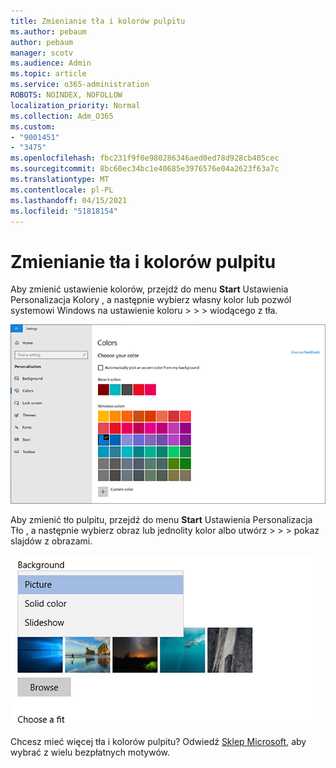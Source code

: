```yaml
---
title: Zmienianie tła i kolorów pulpitu
ms.author: pebaum
author: pebaum
manager: scotv
ms.audience: Admin
ms.topic: article
ms.service: o365-administration
ROBOTS: NOINDEX, NOFOLLOW
localization_priority: Normal
ms.collection: Adm_O365
ms.custom:
- "9001451"
- "3475"
ms.openlocfilehash: fbc231f9f0e980286346aed0ed78d928cb405cec
ms.sourcegitcommit: 8bc60ec34bc1e40685e3976576e04a2623f63a7c
ms.translationtype: MT
ms.contentlocale: pl-PL
ms.lasthandoff: 04/15/2021
ms.locfileid: "51818154"
---
```

# <a name="change-your-desktop-background-and-colors"></a>Zmienianie tła i kolorów pulpitu

Aby zmienić ustawienie kolorów, przejdź do menu **Start** Ustawienia Personalizacja Kolory , a następnie wybierz własny kolor lub pozwól systemowi Windows na ustawienie koloru  >    >    >  wiodącego z tła.

![Spersonalizuj swoje kolory w systemie Windows.](media/windows-personalization-colors.png)

Aby zmienić tło pulpitu, przejdź do menu **Start** Ustawienia Personalizacja Tło , a następnie wybierz obraz lub jednolity kolor albo utwórz  >    >    >  pokaz slajdów z obrazami. 

![Zmień tło pulpitu systemu Windows.](media/windows-desktop-background.png)

Chcesz mieć więcej tła i kolorów pulpitu? Odwiedź [Sklep Microsoft,](https://www.microsoft.com/store/collections/windowsthemes) aby wybrać z wielu bezpłatnych motywów.
